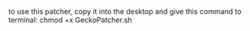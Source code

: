to use this patcher, copy it into the desktop and give this command to terminal:
chmod +x GeckoPatcher.sh
